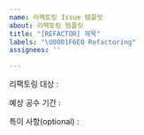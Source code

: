 ```yaml
---
name: 리팩토링 Issue 템플릿
about: 리팩토링 템플릿
title: "[REFACTOR] 제목"
labels: "\U0001F6E0 Refactoring"
assignees: ''

---
```


리팩토링 대상 : 

예상 공수 기간 : 

특이 사항(optional) :
